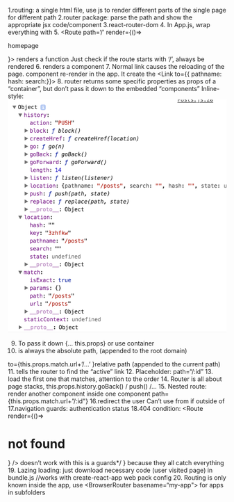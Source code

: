 1.routing: a single html file, use js to render different parts of the single page for different path
2.router package: parse the path and show the appropriate jsx code/component
3.react-router-dom
4. In App.js, wrap everything with <BrowserRouter> 
5. <Route path=‘/’ render={()=><p>homepage</p>}>  renders a function
Just check if the route starts with ‘/’, always be rendered
<Route path=‘/’ exact>
6. <Route path="/" exact component={FullPost} />  renders a component
7. Normal link causes the reloading of the page. <Link> component re-render in the app. It create the <Link to={{
pathname:
hash:
search:}}>
8. router returns some specific properties as props of a “container”, but don’t pass it down to the embedded “components”
   Inline-style: 
![alt text](https://github.com/zhaaaa7/react/blob/master/routing/routing.png "routing property")


9. To pass it down
   {… this.props} or use <WithRouter>container<WithRouter>
10. <Link to > is always the absolute path, (appended to the root domain)
to={this.props.match.url+’/…’ }relative path (appended to the current path)
11. <NavLink activeClassName=“..” activeStyle=“…”>  tells the router to find the “active” link
12. Placeholder: path=“/:id”
13.<Switch> load the first one that matches, attention to the order
14. Router is all about page stacks, this.props.history.goBack() / push() /…
15. Nested route: render another component inside one component
path={this.props.match.url+”/:id"}
16.redirect the user <Redirect from="/" to="/posts" />
Can’t use from if outside of <Switch>
17.navigation guards: authentication status
18.404 condition: 
<Route render={()=><h1>not found</h1>} /> doesn’t work with 
<Redirect from="/" to="/posts" /> this is a guards*/ } because they all catch everything
19. Lazing loading: just download necessary code (user visited page) in bundle.js
//works with create-react-app web pack config
20. Routing is only known inside the app, use <BrowserRouter basename=“my-app"> for apps in subfolders
